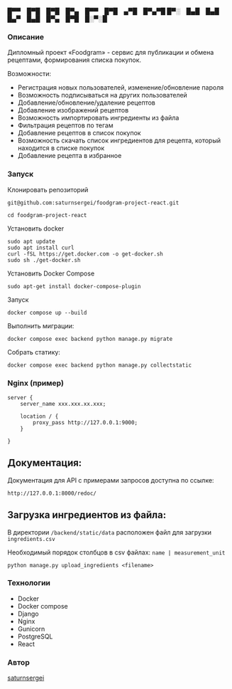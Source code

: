 
█▀▀ █▀█ █▀█ █▀▄ █▀▀ █▀█ ▄▀█ █▀▄▀█ 
█▀░ █▄█ █▄█ █▄▀ █▄█ █▀▄ █▀█ █░▀░█ 

### Описание
Дипломный проект «Foodgram» - сервис для публикации и обмена рецептами, формирования списка покупок.

Возможности:
- Регистрация новых пользователей, изменение/обновление пароля
- Возможность подписываться на других пользователей
- Добавление/обновление/удаление рецептов
- Добавление изображений рецептов
- Возможность импортировать ингредиенты из файла
- Фильтрация рецептов по тегам
- Добавление рецептов в список покупок
- Возможность скачать список ингредиентов для рецепта, который находится в списке покупок
- Добавление рецепта в избранное

### Запуск

Клонировать репозиторий

```
git@github.com:saturnsergei/foodgram-project-react.git

cd foodgram-project-react
```
Установить docker
```
sudo apt update
sudo apt install curl
curl -fSL https://get.docker.com -o get-docker.sh 
sudo sh ./get-docker.sh
```
Установить Docker Compose
```
sudo apt-get install docker-compose-plugin 
```
Запуск
```
docker compose up --build
```

Выполнить миграции:

```
docker compose exec backend python manage.py migrate
```

Собрать статику:

```
docker compose exec backend python manage.py collectstatic
```

### Nginx (пример)
```
server {
    server_name xxx.xxx.xx.xxx;

    location / {
        proxy_pass http://127.0.0.1:9000;
    }

}
```

## Документация:

Документация для API с примерами запросов доступна по ссылке:

```
http://127.0.0.1:8000/redoc/
```


## Загрузка ингредиентов из файла:

В директории `/backend/static/data` расположен файл для загрузки `ingredients.csv`

Необходимый порядок столбцов в csv файлах:
`name | measurement_unit `

```
python manage.py upload_ingredients <filename>
```

### Технологии
- Docker
- Docker compose
- Django
- Nginx
- Gunicorn
- PostgreSQL
- React

### Автор
[saturnsergei](https://github.com/saturnsergei)
